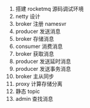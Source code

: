 1. 搭建 rocketmq 源码调试环境
2. netty 设计
3. broker 注册 namesvr
4. producer 发送消息
5. broker 存储消息
6. consumer 消费消息
7. broker 获取消息
8. producer 发送延时消息
9. producer 发送事务消息
10. broker 主从同步
11. proxy 计算存储分离
12. 静态 topic
13. admin 查找消息